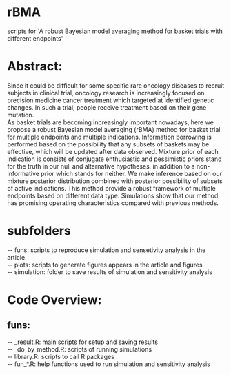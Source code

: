 # rBMA
scripts for 'A robust Bayesian model averaging method for basket trials with different endpoints'

# Abstract:   
Since it could be difficult for some specific rare oncology diseases to recruit subjects in clinical trial, oncology research is increasingly focused on precision medicine cancer treatment which targeted at identified genetic changes.  In such a trial, people receive treatment based on their gene mutation.  
As basket trials are becoming increasingly important nowadays, here we propose a robust Bayesian model averaging (rBMA) method for basket trial for multiple endpoints and multiple indications. Information borrowing is performed based on the possibility that any subsets of baskets may be effective, which will be updated after data observed. Mixture prior of each indication is consists of conjugate enthusiastic and pessimistic priors stand for the truth in our null and alternative hypotheses, in addition to a non-informative prior which stands for neither. We make inference based on our mixture posterior distribution combined with posterior possibility of subsets of active indications. This method provide a robust framework of multiple endpoints based on different data type. Simulations show that our method has promising operating characteristics compared with previous methods.
  
# subfolders  
-- funs: scripts to reproduce simulation and sensetivity analysis in the article  
-- plots: scripts to generate figures appears in the article and figures  
-- simulation: folder to save results of simulation and sensitivity analysis  
  
# Code Overview:   
  
## funs: 
-- \_result.R: main scripts for setup and saving results  
-- \_do_by_method.R: scripts of running simulations  
-- library.R: scripts to call R packages  
-- fun\_*.R: help functions used to run simulation and sensitivity analysis   


